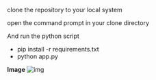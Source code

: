 clone the repository to your local system

open the command prompt in your clone directory

And run the python script  
  * pip install -r requirements.txt
  * python app.py

**Image**
![img](https://user-images.githubusercontent.com/56944175/226714643-325bddf4-9820-41d7-a3c0-3b901620c869.jpeg)

